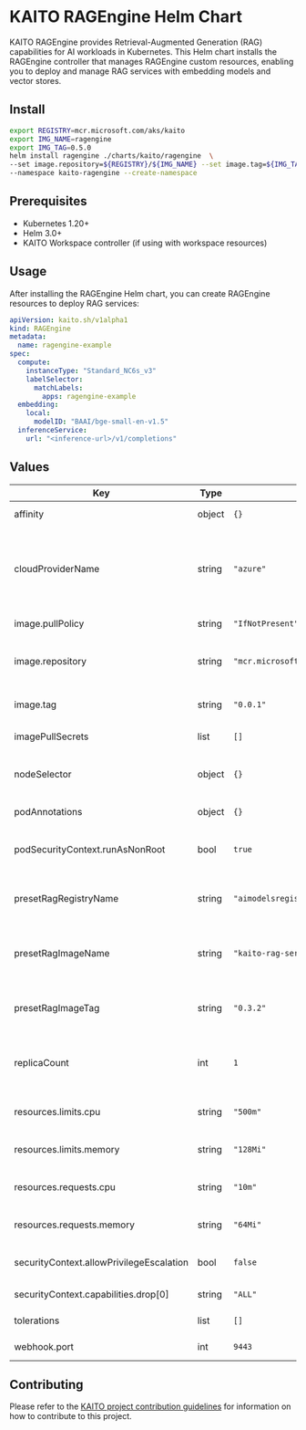 # KAITO RAGEngine Helm Chart

KAITO RAGEngine provides Retrieval-Augmented Generation (RAG) capabilities for AI workloads in Kubernetes. This Helm chart installs the RAGEngine controller that manages RAGEngine custom resources, enabling you to deploy and manage RAG services with embedding models and vector stores.

## Install

```bash
export REGISTRY=mcr.microsoft.com/aks/kaito
export IMG_NAME=ragengine
export IMG_TAG=0.5.0
helm install ragengine ./charts/kaito/ragengine  \
--set image.repository=${REGISTRY}/${IMG_NAME} --set image.tag=${IMG_TAG} \
--namespace kaito-ragengine --create-namespace
```

## Prerequisites

- Kubernetes 1.20+
- Helm 3.0+
- KAITO Workspace controller (if using with workspace resources)

## Usage

After installing the RAGEngine Helm chart, you can create RAGEngine resources to deploy RAG services:

```yaml
apiVersion: kaito.sh/v1alpha1
kind: RAGEngine
metadata:
  name: ragengine-example
spec:
  compute:
    instanceType: "Standard_NC6s_v3"
    labelSelector:
      matchLabels:
        apps: ragengine-example
  embedding:
    local:
      modelID: "BAAI/bge-small-en-v1.5"
  inferenceService:
    url: "<inference-url>/v1/completions"
```

## Values

| Key                          | Type   | Default                                      | Description                                                   |
|------------------------------|--------|----------------------------------------------|---------------------------------------------------------------|
| affinity                     | object | `{}`                                         | Pod affinity settings                                         |
| cloudProviderName            | string | `"azure"`                                    | Karpenter cloud provider name. Values can be "azure" or "aws" |
| image.pullPolicy             | string | `"IfNotPresent"`                             | Image pull policy                                             |
| image.repository             | string | `"mcr.microsoft.com/aks/kaito/ragengine"`    | RAGEngine controller image repository                         |
| image.tag                    | string | `"0.0.1"`                                    | RAGEngine controller image tag                                |
| imagePullSecrets             | list   | `[]`                                         | Image pull secrets                                            |
| nodeSelector                 | object | `{}`                                         | Node selector for pod assignment                              |
| podAnnotations               | object | `{}`                                         | Pod annotations                                               |
| podSecurityContext.runAsNonRoot | bool | `true`                                       | Run container as non-root user                                |
| presetRagRegistryName        | string | `"aimodelsregistrytest.azurecr.io"`          | Registry for preset RAG service images                        |
| presetRagImageName           | string | `"kaito-rag-service"`                        | Name of the preset RAG service image                          |
| presetRagImageTag            | string | `"0.3.2"`                                    | Tag of the preset RAG service image                           |
| replicaCount                 | int    | `1`                                          | Number of replicas for the RAGEngine controller              |
| resources.limits.cpu         | string | `"500m"`                                     | CPU resource limits                                           |
| resources.limits.memory      | string | `"128Mi"`                                    | Memory resource limits                                        |
| resources.requests.cpu       | string | `"10m"`                                      | CPU resource requests                                         |
| resources.requests.memory    | string | `"64Mi"`                                     | Memory resource requests                                      |
| securityContext.allowPrivilegeEscalation | bool | `false`                           | Allow privilege escalation                                    |
| securityContext.capabilities.drop[0] | string | `"ALL"`                               | Capabilities to drop                                          |
| tolerations                  | list   | `[]`                                         | Pod tolerations                                               |
| webhook.port                 | int    | `9443`                                       | Webhook server port                                           |

## Contributing

Please refer to the [KAITO project contribution guidelines](https://github.com/kaito-project/kaito/blob/main/CONTRIBUTING.md) for information on how to contribute to this project.
